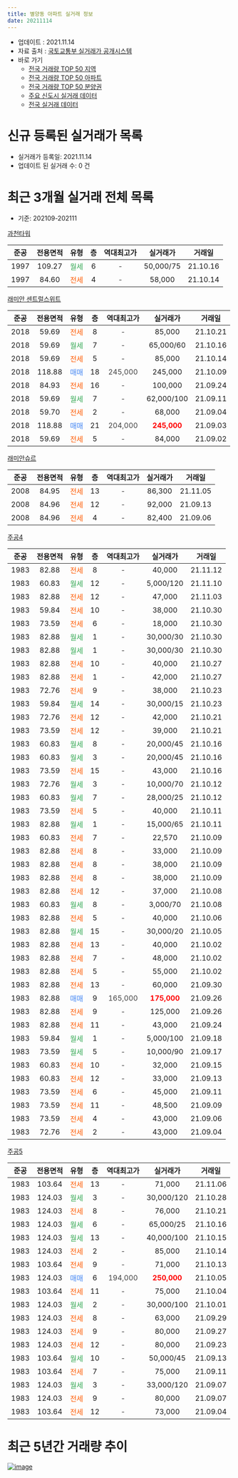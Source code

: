 ```yaml
---
title: 별양동 아파트 실거래 정보
date: 20211114
---
```


* 업데이트 : 2021.11.14
* 자료 출처 : [국토교통부 실거래가 공개시스템](http://rt.molit.go.kr)
* 바로 가기
    * [전국 거래량 TOP 50 지역](https://apt-info.github.io/apt-trade-info/tr)
    * [전국 거래량 TOP 50 아파트](https://apt-info.github.io/apt-trade-info/ta)
    * [전국 거래량 TOP 50 분양권](https://apt-info.github.io/apt-trade-info/tb)
    * [주요 신도시 실거래 데이터](https://apt-info.github.io/apt-trade-info/newtown)
    * [전국 실거래 데이터](https://apt-info.github.io/apt-trade-info/all)



<script async src="https://pagead2.googlesyndication.com/pagead/js/adsbygoogle.js"></script>
<!-- 기본광고 -->
<ins class="adsbygoogle"
     style="display:block"
     data-ad-client="ca-pub-1142216861245946"
     data-ad-slot="4805727019"
     data-ad-format="auto"
     data-full-width-responsive="true"></ins>
<script>
     (adsbygoogle = window.adsbygoogle || []).push({});
</script>


# 신규 등록된 실거래가 목록

* 실거래가 등록일: 2021.11.14
* 업데이트 된 실거래 수: 0 건




<script async src="https://pagead2.googlesyndication.com/pagead/js/adsbygoogle.js"></script>
<!-- 기본광고 -->
<ins class="adsbygoogle"
     style="display:block"
     data-ad-client="ca-pub-1142216861245946"
     data-ad-slot="4805727019"
     data-ad-format="auto"
     data-full-width-responsive="true"></ins>
<script>
     (adsbygoogle = window.adsbygoogle || []).push({});
</script>


# 최근 3개월 실거래 전체 목록
* 기준: 202109-202111


[과천타워](https://search.naver.com/search.naver?query=%EA%B3%BC%EC%B2%9C%ED%83%80%EC%9B%8C)

|준공|전용면적|유형|층|역대최고가|실거래가|거래일|
|:---:|:---:|:---:|:---:|:---:|:---:|:---:|
|1997|109.27|<span style="color:#34A853">월세</span>|6|<span style="color:#444444">-</span>|50,000/75|21.10.16|
|1997|84.60|<span style="color:#FF5A00">전세</span>|4|<span style="color:#444444">-</span>|58,000|21.10.14|

[래미안 센트럴스위트](https://search.naver.com/search.naver?query=%EB%9E%98%EB%AF%B8%EC%95%88+%EC%84%BC%ED%8A%B8%EB%9F%B4%EC%8A%A4%EC%9C%84%ED%8A%B8)

|준공|전용면적|유형|층|역대최고가|실거래가|거래일|
|:---:|:---:|:---:|:---:|:---:|:---:|:---:|
|2018|59.69|<span style="color:#FF5A00">전세</span>|8|<span style="color:#444444">-</span>|85,000|21.10.21|
|2018|59.69|<span style="color:#34A853">월세</span>|7|<span style="color:#444444">-</span>|65,000/60|21.10.16|
|2018|59.69|<span style="color:#FF5A00">전세</span>|5|<span style="color:#444444">-</span>|85,000|21.10.14|
|2018|118.88|<span style="color:#4285F3">매매</span>|18|<span style="color:#444444">245,000</span>|245,000|21.10.09|
|2018|84.93|<span style="color:#FF5A00">전세</span>|16|<span style="color:#444444">-</span>|100,000|21.09.24|
|2018|59.69|<span style="color:#34A853">월세</span>|7|<span style="color:#444444">-</span>|62,000/100|21.09.11|
|2018|59.70|<span style="color:#FF5A00">전세</span>|2|<span style="color:#444444">-</span>|68,000|21.09.04|
|2018|118.88|<span style="color:#4285F3">매매</span>|21|<span style="color:#444444">204,000</span>|<b><span style="color:#FF0000">245,000</span></b>|21.09.03|
|2018|59.69|<span style="color:#FF5A00">전세</span>|5|<span style="color:#444444">-</span>|84,000|21.09.02|

[래미안슈르](https://search.naver.com/search.naver?query=%EB%9E%98%EB%AF%B8%EC%95%88%EC%8A%88%EB%A5%B4)

|준공|전용면적|유형|층|역대최고가|실거래가|거래일|
|:---:|:---:|:---:|:---:|:---:|:---:|:---:|
|2008|84.95|<span style="color:#FF5A00">전세</span>|13|<span style="color:#444444">-</span>|86,300|21.11.05|
|2008|84.96|<span style="color:#FF5A00">전세</span>|12|<span style="color:#444444">-</span>|92,000|21.09.13|
|2008|84.96|<span style="color:#FF5A00">전세</span>|4|<span style="color:#444444">-</span>|82,400|21.09.06|

[주공4](https://search.naver.com/search.naver?query=%EC%A3%BC%EA%B3%B54)

|준공|전용면적|유형|층|역대최고가|실거래가|거래일|
|:---:|:---:|:---:|:---:|:---:|:---:|:---:|
|1983|82.88|<span style="color:#FF5A00">전세</span>|8|<span style="color:#444444">-</span>|40,000|21.11.12|
|1983|60.83|<span style="color:#34A853">월세</span>|12|<span style="color:#444444">-</span>|5,000/120|21.11.10|
|1983|82.88|<span style="color:#FF5A00">전세</span>|12|<span style="color:#444444">-</span>|47,000|21.11.03|
|1983|59.84|<span style="color:#FF5A00">전세</span>|10|<span style="color:#444444">-</span>|38,000|21.10.30|
|1983|73.59|<span style="color:#FF5A00">전세</span>|6|<span style="color:#444444">-</span>|18,000|21.10.30|
|1983|82.88|<span style="color:#34A853">월세</span>|1|<span style="color:#444444">-</span>|30,000/30|21.10.30|
|1983|82.88|<span style="color:#34A853">월세</span>|1|<span style="color:#444444">-</span>|30,000/30|21.10.30|
|1983|82.88|<span style="color:#FF5A00">전세</span>|10|<span style="color:#444444">-</span>|40,000|21.10.27|
|1983|82.88|<span style="color:#FF5A00">전세</span>|1|<span style="color:#444444">-</span>|42,000|21.10.27|
|1983|72.76|<span style="color:#FF5A00">전세</span>|9|<span style="color:#444444">-</span>|38,000|21.10.23|
|1983|59.84|<span style="color:#34A853">월세</span>|14|<span style="color:#444444">-</span>|30,000/15|21.10.23|
|1983|72.76|<span style="color:#FF5A00">전세</span>|12|<span style="color:#444444">-</span>|42,000|21.10.21|
|1983|73.59|<span style="color:#FF5A00">전세</span>|12|<span style="color:#444444">-</span>|39,000|21.10.21|
|1983|60.83|<span style="color:#34A853">월세</span>|8|<span style="color:#444444">-</span>|20,000/45|21.10.16|
|1983|60.83|<span style="color:#34A853">월세</span>|3|<span style="color:#444444">-</span>|20,000/45|21.10.16|
|1983|73.59|<span style="color:#FF5A00">전세</span>|15|<span style="color:#444444">-</span>|43,000|21.10.16|
|1983|72.76|<span style="color:#34A853">월세</span>|3|<span style="color:#444444">-</span>|10,000/70|21.10.12|
|1983|60.83|<span style="color:#34A853">월세</span>|7|<span style="color:#444444">-</span>|28,000/25|21.10.12|
|1983|73.59|<span style="color:#FF5A00">전세</span>|5|<span style="color:#444444">-</span>|40,000|21.10.11|
|1983|82.88|<span style="color:#34A853">월세</span>|1|<span style="color:#444444">-</span>|15,000/65|21.10.11|
|1983|60.83|<span style="color:#FF5A00">전세</span>|7|<span style="color:#444444">-</span>|22,570|21.10.09|
|1983|82.88|<span style="color:#FF5A00">전세</span>|8|<span style="color:#444444">-</span>|33,000|21.10.09|
|1983|82.88|<span style="color:#FF5A00">전세</span>|8|<span style="color:#444444">-</span>|38,000|21.10.09|
|1983|82.88|<span style="color:#FF5A00">전세</span>|8|<span style="color:#444444">-</span>|38,000|21.10.09|
|1983|82.88|<span style="color:#FF5A00">전세</span>|12|<span style="color:#444444">-</span>|37,000|21.10.08|
|1983|60.83|<span style="color:#34A853">월세</span>|8|<span style="color:#444444">-</span>|3,000/70|21.10.08|
|1983|82.88|<span style="color:#FF5A00">전세</span>|5|<span style="color:#444444">-</span>|40,000|21.10.06|
|1983|82.88|<span style="color:#34A853">월세</span>|15|<span style="color:#444444">-</span>|30,000/20|21.10.05|
|1983|82.88|<span style="color:#FF5A00">전세</span>|13|<span style="color:#444444">-</span>|40,000|21.10.02|
|1983|82.88|<span style="color:#FF5A00">전세</span>|7|<span style="color:#444444">-</span>|48,000|21.10.02|
|1983|82.88|<span style="color:#FF5A00">전세</span>|5|<span style="color:#444444">-</span>|55,000|21.10.02|
|1983|82.88|<span style="color:#FF5A00">전세</span>|13|<span style="color:#444444">-</span>|60,000|21.09.30|
|1983|82.88|<span style="color:#4285F3">매매</span>|9|<span style="color:#444444">165,000</span>|<b><span style="color:#FF0000">175,000</span></b>|21.09.26|
|1983|82.88|<span style="color:#FF5A00">전세</span>|9|<span style="color:#444444">-</span>|125,000|21.09.26|
|1983|82.88|<span style="color:#FF5A00">전세</span>|11|<span style="color:#444444">-</span>|43,000|21.09.24|
|1983|59.84|<span style="color:#34A853">월세</span>|1|<span style="color:#444444">-</span>|5,000/100|21.09.18|
|1983|73.59|<span style="color:#34A853">월세</span>|5|<span style="color:#444444">-</span>|10,000/90|21.09.17|
|1983|60.83|<span style="color:#FF5A00">전세</span>|10|<span style="color:#444444">-</span>|32,000|21.09.15|
|1983|60.83|<span style="color:#FF5A00">전세</span>|12|<span style="color:#444444">-</span>|33,000|21.09.13|
|1983|73.59|<span style="color:#FF5A00">전세</span>|6|<span style="color:#444444">-</span>|45,000|21.09.11|
|1983|73.59|<span style="color:#FF5A00">전세</span>|11|<span style="color:#444444">-</span>|48,500|21.09.09|
|1983|73.59|<span style="color:#FF5A00">전세</span>|4|<span style="color:#444444">-</span>|43,000|21.09.06|
|1983|72.76|<span style="color:#FF5A00">전세</span>|2|<span style="color:#444444">-</span>|43,000|21.09.04|


<script async src="https://pagead2.googlesyndication.com/pagead/js/adsbygoogle.js"></script>
<!-- 기본광고 -->
<ins class="adsbygoogle"
     style="display:block"
     data-ad-client="ca-pub-1142216861245946"
     data-ad-slot="4805727019"
     data-ad-format="auto"
     data-full-width-responsive="true"></ins>
<script>
     (adsbygoogle = window.adsbygoogle || []).push({});
</script>


[주공5](https://search.naver.com/search.naver?query=%EC%A3%BC%EA%B3%B55)

|준공|전용면적|유형|층|역대최고가|실거래가|거래일|
|:---:|:---:|:---:|:---:|:---:|:---:|:---:|
|1983|103.64|<span style="color:#FF5A00">전세</span>|13|<span style="color:#444444">-</span>|71,000|21.11.06|
|1983|124.03|<span style="color:#34A853">월세</span>|3|<span style="color:#444444">-</span>|30,000/120|21.10.28|
|1983|124.03|<span style="color:#FF5A00">전세</span>|8|<span style="color:#444444">-</span>|76,000|21.10.21|
|1983|124.03|<span style="color:#34A853">월세</span>|6|<span style="color:#444444">-</span>|65,000/25|21.10.16|
|1983|124.03|<span style="color:#34A853">월세</span>|13|<span style="color:#444444">-</span>|40,000/100|21.10.15|
|1983|124.03|<span style="color:#FF5A00">전세</span>|2|<span style="color:#444444">-</span>|85,000|21.10.14|
|1983|103.64|<span style="color:#FF5A00">전세</span>|9|<span style="color:#444444">-</span>|71,000|21.10.13|
|1983|124.03|<span style="color:#4285F3">매매</span>|6|<span style="color:#444444">194,000</span>|<b><span style="color:#FF0000">250,000</span></b>|21.10.05|
|1983|103.64|<span style="color:#FF5A00">전세</span>|11|<span style="color:#444444">-</span>|75,000|21.10.04|
|1983|124.03|<span style="color:#34A853">월세</span>|2|<span style="color:#444444">-</span>|30,000/100|21.10.01|
|1983|124.03|<span style="color:#FF5A00">전세</span>|8|<span style="color:#444444">-</span>|63,000|21.09.29|
|1983|124.03|<span style="color:#FF5A00">전세</span>|9|<span style="color:#444444">-</span>|80,000|21.09.27|
|1983|124.03|<span style="color:#FF5A00">전세</span>|12|<span style="color:#444444">-</span>|80,000|21.09.23|
|1983|103.64|<span style="color:#34A853">월세</span>|10|<span style="color:#444444">-</span>|50,000/45|21.09.13|
|1983|103.64|<span style="color:#FF5A00">전세</span>|7|<span style="color:#444444">-</span>|75,000|21.09.11|
|1983|124.03|<span style="color:#34A853">월세</span>|3|<span style="color:#444444">-</span>|33,000/120|21.09.07|
|1983|124.03|<span style="color:#FF5A00">전세</span>|9|<span style="color:#444444">-</span>|80,000|21.09.07|
|1983|103.64|<span style="color:#FF5A00">전세</span>|12|<span style="color:#444444">-</span>|73,000|21.09.04|



<script async src="https://pagead2.googlesyndication.com/pagead/js/adsbygoogle.js"></script>
<!-- 기본광고 -->
<ins class="adsbygoogle"
     style="display:block"
     data-ad-client="ca-pub-1142216861245946"
     data-ad-slot="4805727019"
     data-ad-format="auto"
     data-full-width-responsive="true"></ins>
<script>
     (adsbygoogle = window.adsbygoogle || []).push({});
</script>


# 최근 5년간 거래량 추이


<div style="width:100%;">
    <canvas id="deal_progress" height="200"></canvas>
</div>

<script>
new Chart(document.getElementById("deal_progress"), {
    type: 'line',
    data: {
        labels: ['16.01','16.02','16.03','16.04','16.05','16.06','16.07','16.08','16.09','16.10','16.11','16.12','17.01','17.02','17.03','17.04','17.05','17.06','17.07','17.08','17.09','17.10','17.11','17.12','18.01','18.02','18.03','18.04','18.05','18.06','18.07','18.08','18.09','18.10','18.11','18.12','19.01','19.02','19.03','19.04','19.05','19.06','19.07','19.08','19.09','19.10','19.11','19.12','20.01','20.02','20.03','20.04','20.05','20.06','20.07','20.08','20.09','20.10','20.11','20.12','21.01','21.02','21.03','21.04','21.05','21.06','21.07','21.08','21.09','21.10','21.11'],
        datasets: [{
            label: '매매/분양권',
            data: [10,9,21,44,31,22,13,18,21,25,7,12,12,14,16,10,23,27,37,5,20,21,24,32,60,16,11,7,5,2,11,26,5,3,1,1,5,0,2,2,4,16,15,3,13,18,13,4,1,1,0,3,0,5,5,3,0,5,8,17,12,7,1,6,1,7,6,5,2,2,0],
            borderColor: "rgba(66, 133, 243, 1)",
            backgroundColor: "rgba(66, 133, 243, 0.05)",
            borderWidth: 1,
            pointRadius: 0,
            fill: false,
            lineTension: 0
        },{
            label: '전/월세',
            data: [43,53,48,31,22,21,16,19,56,27,31,35,31,33,29,21,25,28,23,19,21,22,23,23,37,43,27,19,22,44,58,88,57,45,34,29,35,24,32,15,13,20,24,19,14,23,19,26,23,32,22,22,29,25,46,34,24,49,36,46,33,28,19,32,17,28,25,29,25,41,5],
            borderColor: "rgba(255, 90, 0, 1)",
            backgroundColor: "rgba(255, 90, 0, 0.05)",
            borderWidth: 1,
            pointRadius: 0,
            fill: false,
            lineTension: 0
        },{
            label: '합계',
            data: [53,62,69,75,53,43,29,37,77,52,38,47,43,47,45,31,48,55,60,24,41,43,47,55,97,59,38,26,27,46,69,114,62,48,35,30,40,24,34,17,17,36,39,22,27,41,32,30,24,33,22,25,29,30,51,37,24,54,44,63,45,35,20,38,18,35,31,34,27,43,5],
            borderColor: "rgba(0, 0, 0, 1)",
            backgroundColor: "rgba(0, 0, 0, 0.03)",
            borderWidth: 0.1,
            pointRadius: 0,
            fill: true,
            lineTension: 0
        }
        ]
    },
    options: {
        responsive: true,
        title: {
            display: false
        },
        tooltips: {
            mode: 'index',
            intersect: false
        },
        hover: {
            mode: 'nearest',
            intersect: true
        },
        scales: {
            xAxes: [{
                display: true,
                scaleLabel: {
                    display: true,
                    labelString: '년/월'
                }
            }],
            yAxes: [{
                display: true,
                ticks: {
                    suggestedMin: 0,
                },
                scaleLabel: {
                    display: true,
                    labelString: '실거래 수'
                }
            }]
        }
    }
});

</script>


[![image](https://apt-info.github.io/images/2020-01-03-apt-trade-info/1024x500.png)](https://play.google.com/store/apps/details?id=com.aptinfo.apttradeinfo)

